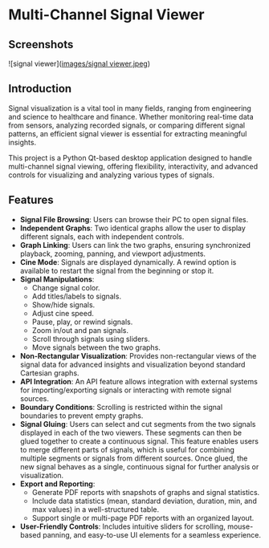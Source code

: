 # Multi-Channel Signal Viewer
## Screenshots
![signal viewer]([images/signal viewer.jpeg](https://github.com/Abdelrahman0Sayed/RealTime-Vital-Signal-Viewer/blob/main/Images/signal%20viewer.jpeg))


## Introduction
Signal visualization is a vital tool in many fields, ranging from engineering and science to healthcare and finance. Whether monitoring real-time data from sensors, analyzing recorded signals, or comparing different signal patterns, an efficient signal viewer is essential for extracting meaningful insights.

This project is a Python Qt-based desktop application designed to handle multi-channel signal viewing, offering flexibility, interactivity, and advanced controls for visualizing and analyzing various types of signals.
## Features
- **Signal File Browsing**: Users can browse their PC to open signal files.
- **Independent Graphs**: Two identical graphs allow the user to display different signals, each with independent controls.
- **Graph Linking**: Users can link the two graphs, ensuring synchronized playback, zooming, panning, and viewport adjustments.
- **Cine Mode**: Signals are displayed dynamically. A rewind option is available to restart the signal from the beginning or stop it.
- **Signal Manipulations**:
  - Change signal color.
  - Add titles/labels to signals.
  - Show/hide signals.
  - Adjust cine speed.
  - Pause, play, or rewind signals.
  - Zoom in/out and pan signals.
  - Scroll through signals using sliders.
  - Move signals between the two graphs.
- **Non-Rectangular Visualization**: Provides non-rectangular views of the signal data for advanced insights and visualization beyond standard Cartesian graphs.
- **API Integration**: An API feature allows integration with external systems for importing/exporting signals or interacting with remote signal sources.
- **Boundary Conditions**: Scrolling is restricted within the signal boundaries to prevent empty graphs.
- **Signal Gluing**: Users can select and cut segments from the two signals displayed in each of the two viewers. These segments can then be glued together to create a continuous signal. This feature enables users to merge different parts of signals, which is useful for combining multiple segments or signals from different sources. Once glued, the new signal behaves as a single, continuous signal for further analysis or visualization.
- **Export and Reporting**:
  - Generate PDF reports with snapshots of graphs and signal statistics.
  - Include data statistics (mean, standard deviation, duration, min, and max values) in a well-structured table.
  - Support single or multi-page PDF reports with an organized layout.
- **User-Friendly Controls**: Includes intuitive sliders for scrolling, mouse-based panning, and easy-to-use UI elements for a seamless experience.


